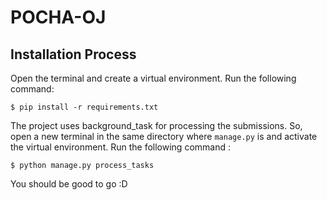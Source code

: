 # POCHA-OJ

  ## Installation Process

  Open the terminal and create a virtual environment.
  Run the following command:
  ```
  $ pip install -r requirements.txt
  ```

  The project uses background_task for processing the submissions. So, open a new terminal in the same directory where `manage.py` is and activate the virtual environment. 
  Run the following command :
  ```
  $ python manage.py process_tasks
  ```

  You should be good to go :D 
